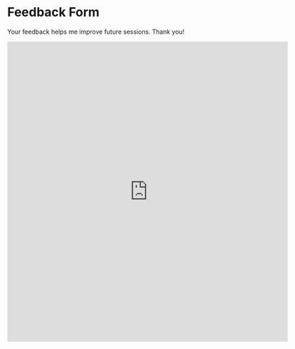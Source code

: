 # Feedback Form

Your feedback helps me improve future sessions. Thank you!

<iframe src="https://docs.google.com/forms/d/e/1FAIpQLSca5YuapskA_CJFc2A6mm-ob92VurNsvr64ndvKLMIs6gQ0dA/viewform?embedded=true" width="640" height="684" frameborder="0" marginheight="0" marginwidth="0">Loading…</iframe>